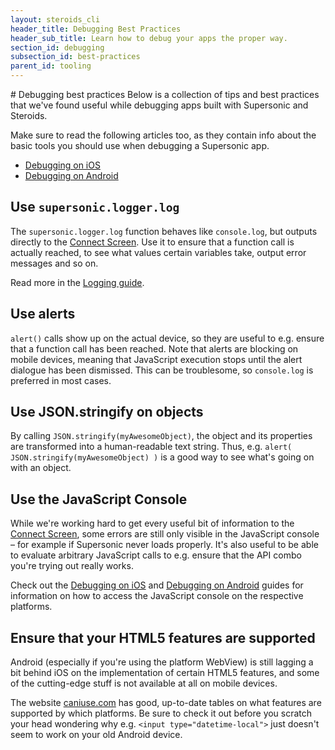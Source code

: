 ```yaml
---
layout: steroids_cli
header_title: Debugging Best Practices
header_sub_title: Learn how to debug your apps the proper way.
section_id: debugging
subsection_id: best-practices
parent_id: tooling
---
```

<section class="docs-section" id="best-practices">
# Debugging best practices
Below is a collection of tips and best practices that we've found useful while debugging apps built with Supersonic and Steroids.

Make sure to read the following articles too, as they contain info about the basic tools you should use when debugging a Supersonic app.

* [Debugging on iOS][debugging-ios-guide]
* [Debugging on Android][debugging-android-guide]

## Use `supersonic.logger.log`

The `supersonic.logger.log` function behaves like `console.log`, but outputs directly to the [Connect Screen][connect-screen-guide]. Use it to ensure that a function call is actually reached, to see what values certain variables take, output error messages and so on.

Read more in the [Logging guide][logging-guide].

## Use alerts

`alert()` calls show up on the actual device, so they are useful to e.g. ensure that a function call has been reached. Note that alerts are blocking on mobile devices, meaning that JavaScript execution stops until the alert dialogue has been dismissed. This can be troublesome, so `console.log` is preferred in most cases.

## Use JSON.stringify on objects

By calling `JSON.stringify(myAwesomeObject)`, the object and its properties are transformed into a human-readable text string. Thus, e.g. `alert( JSON.stringify(myAwesomeObject) )` is a good way to see what's going on with an object.

## Use the JavaScript Console

While we're working hard to get every useful bit of information to the [Connect Screen][connect-screen-guide], some errors are still only visible in the JavaScript console – for example if Supersonic never loads properly. It's also useful to be able to evaluate arbitrary JavaScript calls to e.g. ensure that the API combo you're trying out really works.

Check out the [Debugging on iOS][debugging-ios-guide] and [Debugging on Android][debugging-android-guide] guides for information on how to access the JavaScript console on the respective platforms.

## Ensure that your HTML5 features are supported

Android (especially if you're using the platform WebView) is still lagging a bit behind iOS on the implementation of certain HTML5 features, and some of the cutting-edge stuff is not available at all on mobile devices.

The website [caniuse.com](http://caniuse.com) has good, up-to-date tables on what features are supported by which platforms. Be sure to check it out before you scratch your head wondering why e.g. `<input type="datetime-local">` just doesn't seem to work on your old Android device.
</section>

[connect-screen-guide]: /tooling/cli/connect-screen/
[debugging-android-guide]: /tooling/cli/debugging/debugging-on-android/
[debugging-ios-guide]: /tooling/cli/debugging/debugging-on-ios/
[logging-guide]: /tooling/cli/debugging/logging/
